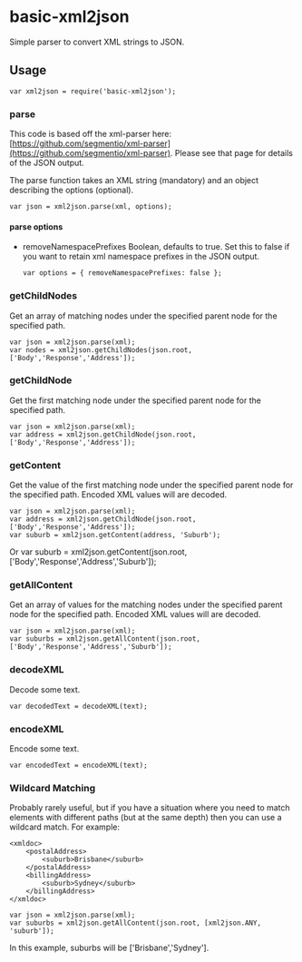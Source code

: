 # basic-xml2json
Simple parser to convert XML strings to JSON.

## Usage
	var xml2json = require('basic-xml2json');
	
### parse
This code is based off the xml-parser here: [https://github.com/segmentio/xml-parser](https://github.com/segmentio/xml-parser). Please see that page for details of the JSON output.

The parse function takes an XML string (mandatory) and an object describing the options (optional).

	var json = xml2json.parse(xml, options);
	
#### parse options
*	removeNamespacePrefixes
	Boolean, defaults to true. Set this to false if you want to retain xml namespace prefixes in the JSON output.
	
		var options = { removeNamespacePrefixes: false };
		
### getChildNodes
Get an array of matching nodes under the specified parent node for the specified path.

	var json = xml2json.parse(xml);
	var nodes = xml2json.getChildNodes(json.root, ['Body','Response','Address']);
		
### getChildNode
Get the first matching node under the specified parent node for the specified path.

	var json = xml2json.parse(xml);
	var address = xml2json.getChildNode(json.root, ['Body','Response','Address']);
		
### getContent
Get the value of the first matching node under the specified parent node for the specified path. Encoded XML values will are decoded.

	var json = xml2json.parse(xml);
	var address = xml2json.getChildNode(json.root, ['Body','Response','Address']);
	var suburb = xml2json.getContent(address, 'Suburb');

Or
	var suburb = xml2json.getContent(json.root, ['Body','Response','Address','Suburb']);
		
### getAllContent
Get an array of values for the matching nodes under the specified parent node for the specified path. Encoded XML values will are decoded.

	var json = xml2json.parse(xml);
	var suburbs = xml2json.getAllContent(json.root, ['Body','Response','Address','Suburb']);

### decodeXML
Decode some text.

	var decodedText = decodeXML(text);
	
### encodeXML
Encode some text.

	var encodedText = encodeXML(text);
	
### Wildcard Matching
Probably rarely useful, but if you have a situation where you need to match elements with different paths (but at the same depth) then you can use a wildcard match. For example:

	<xmldoc>
		<postalAddress>
			<suburb>Brisbane</suburb>
		</postalAddress>
		<billingAddress>
			<suburb>Sydney</suburb>
		</billingAddress>
	</xmldoc>
	
	var json = xml2json.parse(xml);
	var suburbs = xml2json.getAllContent(json.root, [xml2json.ANY, 'suburb']);
	
In this example, suburbs will be ['Brisbane','Sydney'].
